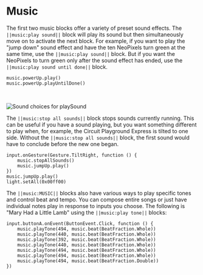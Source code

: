 # Music

The first two music blocks offer a variety of preset sound effects. The ``||music:play sound||`` block will play its sound but then simultaneously move on to activate the next block. For example, if you want to play the "jump down" sound effect and have the ten NeoPixels turn green at the same time, use the ``||music:play sound||`` block. But if you want the NeoPixels to turn green only after the sound effect has ended, use the ``||music:play sound until done||`` block.

```cards
music.powerUp.play()
music.powerUp.playUntilDone()
```
<br/>

![Sound choices for playSound](/static/courses/maker/general/coding/play-sound-menu.png)

The ``||music:stop all sounds||`` block stops sounds currently running. This can be useful if you have a sound playing, but you want something different to play when, for example, the Circuit Playground Express is tilted to one side. Without the ``||music:stop all sounds||`` block, the first sound would have to conclude before the new one began.

```blocks
input.onGesture(Gesture.TiltRight, function () {
    music.stopAllSounds()
    music.jumpUp.play()
})
music.jumpUp.play()
light.setAll(0x00ff00)
```

The ``||music:MUSIC||`` blocks also have various ways to play specific tones and control beat and tempo. You can compose entire songs or just have individual notes play in response to inputs you choose. The following is "Mary Had a Little Lamb" using the ``||music:play tone||`` blocks:

```blocks
input.buttonA.onEvent(ButtonEvent.Click, function () {
    music.playTone(494, music.beat(BeatFraction.Whole))
    music.playTone(440, music.beat(BeatFraction.Whole))
    music.playTone(392, music.beat(BeatFraction.Whole))
    music.playTone(440, music.beat(BeatFraction.Whole))
    music.playTone(494, music.beat(BeatFraction.Whole))
    music.playTone(494, music.beat(BeatFraction.Whole))
    music.playTone(494, music.beat(BeatFraction.Double))
})
```
